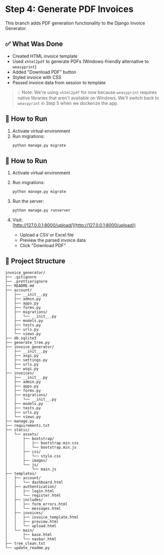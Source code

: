 # Step 4: Generate PDF Invoices

This branch adds PDF generation functionality to the Django Invoice Generator.

## ✅ What Was Done

- Created HTML invoice template
- Used `xhtml2pdf` to generate PDFs (Windows-friendly alternative to `weasyprint`)
- Added "Download PDF" button
- Styled invoice with CSS
- Passed invoice data from session to template

> 💡 Note: We're using `xhtml2pdf` for now because `weasyprint` requires native libraries that aren't available on Windows. We'll switch back to `weasyprint` in Step 5 when we dockerize the app.

## 🧪 How to Run

1. Activate virtual environment
2. Run migrations:
   ```bash
   python manage.py migrate
   ```

## 🧪 How to Run

1. Activate virtual environment
2. Run migrations:
   ```bash
   python manage.py migrate
   ```
3. Run the server:

   ```bash
   python manage.py runserver
   ```

4. Visit:  
   [http://127.0.0.1:8000/upload/](http://127.0.0.1:8000/upload/)
   - Upload a CSV or Excel file
   - Preview the parsed invoice data
   - Click "Download PDF"

## 📁 Project Structure

```
invoice_generator/
├── .gitignore
├── .prettierignore
├── README.md
├── account/
│   ├── __init__.py
│   ├── admin.py
│   ├── apps.py
│   ├── forms.py
│   ├── migrations/
│   │   └── __init__.py
│   ├── models.py
│   ├── tests.py
│   ├── urls.py
│   └── views.py
├── db.sqlite3
├── generate_tree.py
├── invoice_generator/
│   ├── __init__.py
│   ├── asgi.py
│   ├── settings.py
│   ├── urls.py
│   └── wsgi.py
├── invoices/
│   ├── __init__.py
│   ├── admin.py
│   ├── apps.py
│   ├── forms.py
│   ├── migrations/
│   │   └── __init__.py
│   ├── models.py
│   ├── tests.py
│   ├── urls.py
│   └── views.py
├── manage.py
├── requirements.txt
├── static/
│   └── assets/
│       ├── bootstrap/
│       │   ├── bootstrap.min.css
│       │   └── bootstrap.min.js
│       ├── css/
│       │   └── style.css
│       ├── images/
│       └── js/
│           └── main.js
├── templates/
│   ├── account/
│   │   └── dashboard.html
│   ├── authentication/
│   │   ├── login.html
│   │   └── register.html
│   ├── includes/
│   │   ├── form_errors.html
│   │   └── messages.html
│   ├── invoices/
│   │   ├── invoice_template.html
│   │   ├── preview.html
│   │   └── upload.html
│   └── main/
│       ├── base.html
│       └── navbar.html
├── tree_clean.txt
└── update_readme.py
```
